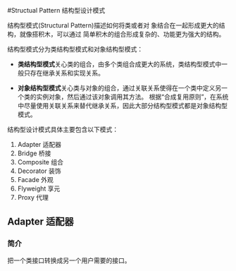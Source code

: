 #Structual Pattern 结构型设计模式

结构型模式(Structural Pattern)描述如何将类或者对 象结合在一起形成更大的结构，就像搭积木，可以通过 简单积木的组合形成复杂的、功能更为强大的结构。

结构型模式分为类结构型模式和对象结构型模式：

- **类结构型模式**关心类的组合，由多个类组合成更大的系统，类结构型模式中一般只存在继承关系和实现关系。

- **对象结构型模式**关心类与对象的组合，通过关联关系使得在一个类中定义另一个类的实例对象，然后通过该对象调用其方法。 根据“合成复用原则”，在系统中尽量使用关联关系来替代继承关系，因此大部分结构型模式都是对象结构型模式。

结构型设计模式具体主要包含以下模式：

1. Adapter 适配器
2. Bridge 桥接
3. Composite 组合
4. Decorator 装饰
5. Facade 外观
6. Flyweight 享元
7. Proxy 代理



## Adapter 适配器

### 简介

把一个类接口转换成另一个用户需要的接口。